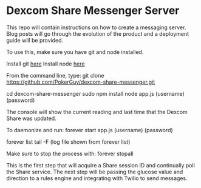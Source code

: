 # Dexcom Share Messenger Server
This repo will contain instructions on how to create a messaging server. Blog posts will go through the evolution of 
the product and a deployment guide will be provided.

To use this, make sure you have git and node installed.

Install git [here][1]
Install node [here][2]

From the command line, type:
git clone https://github.com/PokerGuy/dexcom-share-messenger.git

cd dexcom-share-messenger
sudo npm install
node app.js (username) (password)

The console will show the current reading and last time that the Dexcom Share was updated.

To daemonize and run:
forever start app.js (username) (password)

forever list
tail -F (log file shown from forever list)

Make sure to stop the process with:
forever stopall

This is the first step that will acquire a Share session ID and continually poll the Share service. The next step will be passing the glucose value and direction to a rules engine and integrating with Twilio to send messages.

[1]: https://git-scm.com/book/en/v2/Getting-Started-Installing-Git "Git"
[2]: https://docs.npmjs.com/getting-started/installing-node "Node"